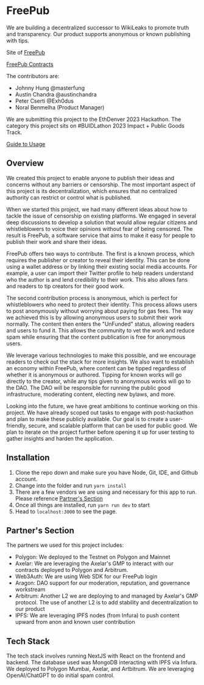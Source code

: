 # FreePub

We are building a decentralized successor to WikiLeaks to promote truth and transparency. Our product supports anonymous or known publishing with tips.

Site of [FreePub](https://www.freepub.io)

[FreePub Contracts](https://github.com/austinchandra/freepub-contracts)

The contributors are:
- Johnny Hung @masterfung
- Austin Chandra @austinchandra
- Peter Cserti @Exh0dus
- Noral Benmelha (Product Manager)

We are submitting this project to the EthDenver 2023 Hackathon. The category this project sits on #BUIDLathon 2023 Impact + Public Goods Track.

[Guide to Usage](https://loving-elderberry-8fc.notion.site/FreePub-055847bfad2b4ad3b1fb36e72fa2a0d3)

## Overview

We created this project to enable anyone to publish their ideas and concerns without any barriers or censorship. The most important aspect of this project is its decentralization, which ensures that no centralized authority can restrict or control what is published.

When we started this project, we had many different ideas about how to tackle the issue of censorship on existing platforms. We engaged in several deep discussions to develop a solution that would allow regular citizens and whistleblowers to voice their opinions without fear of being censored. The result is FreePub, a software service that aims to make it easy for people to publish their work and share their ideas.

FreePub offers two ways to contribute. The first is a known process, which requires the publisher or creator to reveal their identity. This can be done using a wallet address or by linking their existing social media accounts. For example, a user can import their Twitter profile to help readers understand who the author is and lend credibility to their work. This also allows fans and readers to tip creators for their good work.

The second contribution process is anonymous, which is perfect for whistleblowers who need to protect their identity. This process allows users to post anonymously without worrying about paying for gas fees. The way we achieved this is by allowing anonymous users to submit their work normally. The content then enters the "UnFunded" status, allowing readers and users to fund it. This allows the community to vet the work and reduce spam while ensuring that the content publication is free for anonymous users.

We leverage various technologies to make this possible, and we encourage readers to check out the stack for more insights. We also want to establish an economy within FreePub, where content can be tipped regardless of whether it is anonymous or authored. Tipping for known works will go directly to the creator, while any tips given to anonymous works will go to the DAO. The DAO will be responsible for running the public good infrastructure, moderating content, electing new bylaws, and more.

Looking into the future, we have great ambitions to continue working on this project. We have already scoped out tasks to engage with post-hackathon and plan to make these publicly available. Our goal is to create a user-friendly, secure, and scalable platform that can be used for public good. We plan to iterate on the project further before opening it up for user testing to gather insights and harden the application.

## Installation

1. Clone the repo down and make sure you have Node, Git, IDE, and Github account.
2. Change into the folder and run `yarn install`
3. There are a few vendors we are using and necessary for this app to run. Please reference [Partner's Section](#partners-section)
4. Once all things are installed, run `yarn run dev` to start
5. Head to `localhost:3000` to see the page.

## Partner's Section

The partners we used for this project includes:

- Polygon: We deployed to the Testnet on Polygon and Mainnet
- Axelar: We are leveraging the Axelar's GMP to interact with our contracts deployed to Polygon and Arbitrum.
- Web3Auth: We are using Web SDK for our FreePub login
- Aragon: DAO support for our moderation, reputation, and governance workstream
- Arbitrum: Another L2 we are deploying to and managed by Axelar's GMP protocol. The use of another L2 is to add stability and decentralization to our product
- IPFS: We are leveraging IPFS nodes (from Infura) to push content upward from anon and known user contribution

## Tech Stack

The tech stack involves running NextJS with React on the frontend and backend. The database used was MongoDB interacting with IPFS via Infura. We deployed to Polygon Mumbai, Axelar, and Artbitrum. We are leveraging OpenAI/ChatGPT to do initial spam control.
